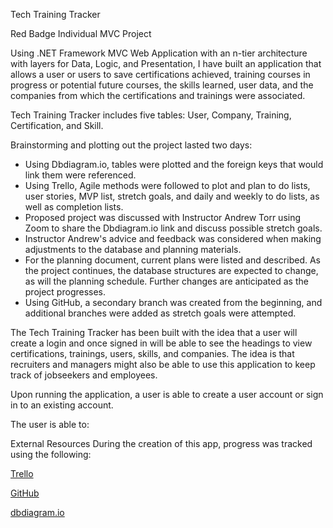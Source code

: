 Tech Training Tracker




Red Badge Individual MVC Project 

Using .NET Framework MVC Web Application with an n-tier architecture with layers for Data, Logic, and Presentation, I have built an application that allows a user or users to save
certifications achieved, training courses in progress or potential future courses, the skills learned, user data, and the companies from which the certifications and trainings were
associated.


Tech Training Tracker includes five tables: User, Company, Training, Certification, and Skill. 

Brainstorming and plotting out the project lasted two days: 

* Using Dbdiagram.io, tables were plotted and the foreign keys that would link them were referenced. 
* Using Trello, Agile methods were followed to plot and plan to do lists, user stories, MVP list, 
  stretch goals, and daily and weekly to do lists, as well as completion lists.
* Proposed project was discussed with Instructor Andrew Torr using Zoom to share the Dbdiagram.io link and discuss possible stretch goals.
* Instructor Andrew's advice and feedback was considered when making adjustments to the database and planning materials.
* For the planning document, current plans were listed and described. As the project continues, the database structures are expected to change, as will the planning schedule. Further changes are anticipated as the project progresses.
* Using GitHub, a secondary branch was created from the beginning, and additional branches were added as stretch goals were attempted. 
 

The Tech Training Tracker has been built with the idea that a user will create a login and once signed in will be able to see the headings to view certifications, trainings, users, skills, and companies. The idea is that recruiters and managers might also be able to use this application to keep track of jobseekers and employees.

Upon running the application, a user is able to create a user account or sign in to an existing account.

The user is able to:






External Resources
During the creation of this app, progress was tracked using the following:

[Trello](https://trello.com/b/kqMWEYAk/red-badge-project) 

[GitHub](https://github.com/Stacy-Sanders/TechTrainingTracker) 

[dbdiagram.io](https://dbdiagram.io/d/62098ab385022f4ee587e1ae)


